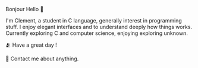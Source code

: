 Bonjour Hello 👋

I'm Clement, a student in C language, generally interest in programming stuff.
I enjoy elegant interfaces and to understand deeply how things works. Currently exploring C and computer science, enjoying exploring unknown.

🫂 Have a great day ! 

💬 Contact me about anything.

<!---
wdclem/wdclem is a ✨ special ✨ repository because its `README.md` (this file) appears on your GitHub profile.
You can click the Preview link to take a look at your changes.
--->
